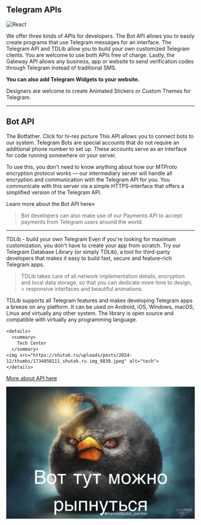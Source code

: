 ## Telegram APIs

![React](https://img.shields.io/badge/React-20232A?style=for-the-badge&logo=react&logoColor=61DAFB)

We offer three kinds of APIs for developers. The Bot API allows you to easily create programs that use Telegram messages for an interface. The Telegram API and TDLib allow you to build your own customized Telegram clients. You are welcome to use both APIs free of charge. Lastly, the Gateway API allows any business, app or website to send verification codes through Telegram instead of traditional SMS.

**You can also add Telegram Widgets to your website.**

Designers are welcome to create Animated Stickers or Custom Themes for Telegram.

___

## Bot API

The Botfather. Click for hi-res picture
This API allows you to connect bots to our system. Telegram Bots are special accounts that do not require an additional phone number to set up. These accounts serve as an interface for code running somewhere on your server.

To use this, you don't need to know anything about how our MTProto encryption protocol works — our intermediary server will handle all encryption and communication with the Telegram API for you. You communicate with this server via a simple HTTPS-interface that offers a simplified version of the Telegram API.

Learn more about the Bot API here»

> Bot developers can also make use of our Payments API to accept payments from Telegram users around the world.

___

TDLib - build your own Telegram
Even if you're looking for maximum customization, you don't have to create your app from scratch. Try our Telegram Database Library (or simply TDLib), a tool for third-party developers that makes it easy to build fast, secure and feature-rich Telegram apps.

>TDLib takes care of all network implementation details, encryption and local data storage, so that you can dedicate more time to design, > responsive interfaces and beautiful animations.

TDLib supports all Telegram features and makes developing Telegram apps a breeze on any platform. It can be used on Android, iOS, Windows, macOS, Linux and virtually any other system. The library is open source and compatible with virtually any programming language.

```
<details>
  <summary>
    Tech Center
  </summary>
<img src="https://shutok.ru/uploads/posts/2024-12/thumbs/1734858111_shutok.ru.img_9839.jpeg" alt="tech">
</details>
```


[More about API here](http://dev.nodeca.com)

![Сайт](media/Wowo.jpg)